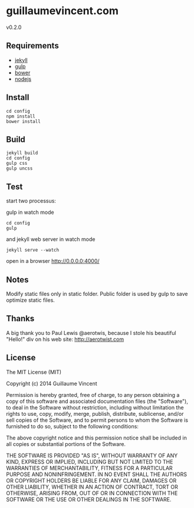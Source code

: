 guillaumevincent.com
====================

v0.2.0

Requirements
------------
* [jekyll](http://jekyllrb.com/)
* [gulp](http://gulpjs.com/)
* [bower](http://bower.io/)
* [nodejs](http://nodejs.org/)

Install
-------

    cd config
    npm install
    bower install

Build
-----

    jekyll build
    cd config
    gulp css
    gulp uncss

Test
----
start two processus:

gulp in watch mode

    cd config
    gulp

and jekyll web server in watch mode

    jekyll serve --watch

open in a browser http://0.0.0.0:4000/

Notes
-----

Modify static files only in static folder. Public folder is used by gulp to save optimize static files.

Thanks
------
A big thank you to Paul Lewis ‏@aerotwis, because I stole his beautiful "Hello!" div on his web site: http://aerotwist.com


License
-------
The MIT License (MIT)

Copyright (c) 2014 Guillaume Vincent

Permission is hereby granted, free of charge, to any person obtaining a copy
of this software and associated documentation files (the "Software"), to deal
in the Software without restriction, including without limitation the rights
to use, copy, modify, merge, publish, distribute, sublicense, and/or sell
copies of the Software, and to permit persons to whom the Software is
furnished to do so, subject to the following conditions:

The above copyright notice and this permission notice shall be included in all
copies or substantial portions of the Software.

THE SOFTWARE IS PROVIDED "AS IS", WITHOUT WARRANTY OF ANY KIND, EXPRESS OR
IMPLIED, INCLUDING BUT NOT LIMITED TO THE WARRANTIES OF MERCHANTABILITY,
FITNESS FOR A PARTICULAR PURPOSE AND NONINFRINGEMENT. IN NO EVENT SHALL THE
AUTHORS OR COPYRIGHT HOLDERS BE LIABLE FOR ANY CLAIM, DAMAGES OR OTHER
LIABILITY, WHETHER IN AN ACTION OF CONTRACT, TORT OR OTHERWISE, ARISING FROM,
OUT OF OR IN CONNECTION WITH THE SOFTWARE OR THE USE OR OTHER DEALINGS IN THE
SOFTWARE.